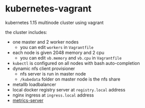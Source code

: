 # kubernetes-vagrant

kubernetes 1.15 multinode cluster using vagrant

the cluster includes:
- one master and 2 worker nodes
  - you can edit `workers` in `Vagrantfile` 
- each node is given 2048 memory and 2 cpu
  - you can edit `vb.memory` and `vb.cpu` in `Vagrantfile`
- `kubectl` is configured on all nodes with bash auto-completion
- dynamic nfs client provisioner
    - nfs server is run in master node
    - `/kubedata` folder on master node is the nfs share
- metallb loadbalancer
- local docker registry server at `registry.local` address
- nginx ingress at `ingress.local` address
- [metrics-server](https://kubernetes.io/docs/tasks/debug-application-cluster/resource-metrics-pipeline/)




